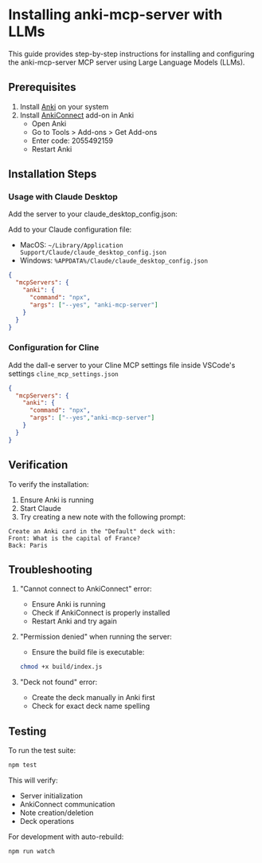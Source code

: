 # Installing anki-mcp-server with LLMs

This guide provides step-by-step instructions for installing and configuring the anki-mcp-server MCP server using Large Language Models (LLMs).

## Prerequisites

1. Install [Anki](https://apps.ankiweb.net/) on your system
2. Install [AnkiConnect](https://ankiweb.net/shared/info/2055492159) add-on in Anki
   - Open Anki
   - Go to Tools > Add-ons > Get Add-ons
   - Enter code: 2055492159
   - Restart Anki 
   
## Installation Steps

### Usage with Claude Desktop

Add the server to your claude_desktop_config.json:

Add to your Claude configuration file:
- MacOS: `~/Library/Application Support/Claude/claude_desktop_config.json`
- Windows: `%APPDATA%/Claude/claude_desktop_config.json`

```json
{
  "mcpServers": {
    "anki": {
      "command": "npx",
      "args": ["--yes", "anki-mcp-server"]
    }
  }
}
```

### Configuration for Cline

Add the dall-e server to your Cline MCP settings file inside VSCode's settings `cline_mcp_settings.json`

```json
{
  "mcpServers": {
    "anki": {
      "command": "npx",
      "args": ["--yes","anki-mcp-server"]
    }
  }
}
```



## Verification

To verify the installation:

1. Ensure Anki is running
2. Start Claude
3. Try creating a new note with the following prompt:

```
Create an Anki card in the "Default" deck with:
Front: What is the capital of France?
Back: Paris
```

## Troubleshooting

1. "Cannot connect to AnkiConnect" error:
   - Ensure Anki is running
   - Check if AnkiConnect is properly installed
   - Restart Anki and try again

2. "Permission denied" when running the server:
   - Ensure the build file is executable:
   ```bash
   chmod +x build/index.js
   ```

3. "Deck not found" error:
   - Create the deck manually in Anki first
   - Check for exact deck name spelling

## Testing

To run the test suite:
```bash
npm test
```

This will verify:
- Server initialization
- AnkiConnect communication
- Note creation/deletion
- Deck operations

For development with auto-rebuild:
```bash
npm run watch
